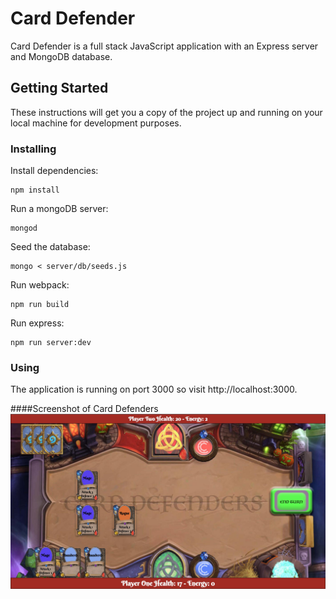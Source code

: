 # Card Defender

Card Defender is a full stack JavaScript application with an Express server and MongoDB database.

## Getting Started

These instructions will get you a copy of the project up and running on your local machine for development purposes.

### Installing

Install dependencies:

```
npm install
```

Run a mongoDB server:

```
mongod
```

Seed the database:

```
mongo < server/db/seeds.js
```

Run webpack:

```
npm run build
```

Run express:

```
npm run server:dev
```

### Using

The application is running on port 3000 so visit http://localhost:3000.

####Screenshot of Card Defenders
![Image of the app](images/card_defenders_screen_shot.jpg
)
